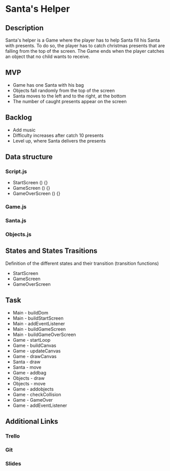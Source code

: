 # Santa's Helper

## Description
Santa's helper is a Game where the player has to help Santa fill his Santa with presents. To do so, the player has to catch christmas presents that are falling from the top of the screen. The Game ends when the player catches an object that no child wants to receive.

## MVP
- Game has one Santa with his bag
- Objects fall randomly from the top of the screen
- Santa moves to the left and to the right, at the bottom
- The number of caught presents appear on the screen


## Backlog
- Add music
- Difficulty increases after catch 10 presents
- Level up, where Santa delivers the presents

## Data structure
### Script.js
- StartScreen () {}
- GameScreen () {}
- GameOverScreen () {}

### Game.js

### Santa.js

### Objects.js

## States and States Trasitions
Definition of the different states and their transition (transition functions)

- StartScreen
- GameScreen
- GameOverScreen

## Task

- Main - buildDom
- Main - buildStartScreen
- Main - addEventListener
- Main - buildGameScreen
- Main - buildGameOverScreen
- Game - startLoop
- Game - buildCanvas
- Game - updateCanvas
- Game - drawCanvas
- Santa - draw
- Santa - move
- Game - addbag
- Objects - draw
- Objects - move
- Game - addobjects
- Game - checkCollision
- Game - GameOver
- Game - addEventListener

## Additional Links
### Trello
### Git
### Slides
